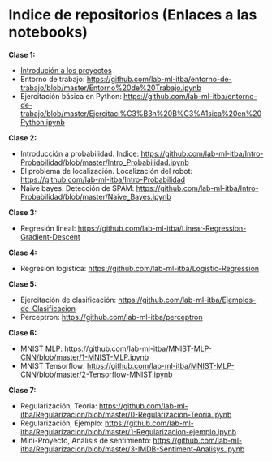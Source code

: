# Indice de repositorios (Enlaces a las notebooks)
**Clase 1:**
- [Introdución a los proyectos](https://github.com/lab-ml-itba/Intro-proyectos/blob/master/Tipos%20de%20Proyectos.ipynb)
- Entorno de trabajo: https://github.com/lab-ml-itba/entorno-de-trabajo/blob/master/Entorno%20de%20Trabajo.ipynb
- Ejercitación básica en Python: https://github.com/lab-ml-itba/entorno-de-trabajo/blob/master/Ejercitaci%C3%B3n%20B%C3%A1sica%20en%20Python.ipynb

**Clase 2:**
- Introducción a probabilidad. Indice: https://github.com/lab-ml-itba/Intro-Probabilidad/blob/master/Intro_Probabilidad.ipynb
- El problema de localización. Localización del robot: https://github.com/lab-ml-itba/Intro-Probabilidad
- Naive bayes. Detección de SPAM: https://github.com/lab-ml-itba/Intro-Probabilidad/blob/master/Naive_Bayes.ipynb

**Clase 3:**
- Regresión lineal: https://github.com/lab-ml-itba/Linear-Regression-Gradient-Descent

**Clase 4:**
- Regresión logística: https://github.com/lab-ml-itba/Logistic-Regression

**Clase 5:**
- Ejercitación de clasificación: https://github.com/lab-ml-itba/Ejemplos-de-Clasificacion
- Perceptron: https://github.com/lab-ml-itba/perceptron

**Clase 6:**
- MNIST MLP: https://github.com/lab-ml-itba/MNIST-MLP-CNN/blob/master/1-MNIST-MLP.ipynb
- MNIST Tensorflow: https://github.com/lab-ml-itba/MNIST-MLP-CNN/blob/master/2-Tensorflow-MNIST.ipynb

**Clase 7:**
- Regularización, Teoria: https://github.com/lab-ml-itba/Regularizacion/blob/master/0-Regularizacion-Teoria.ipynb
- Regularización, Ejemplo: https://github.com/lab-ml-itba/Regularizacion/blob/master/1-Regularizacion-ejemplo.ipynb
- Mini-Proyecto, Análisis de sentimiento: https://github.com/lab-ml-itba/Regularizacion/blob/master/3-IMDB-Sentiment-Analisys.ipynb



